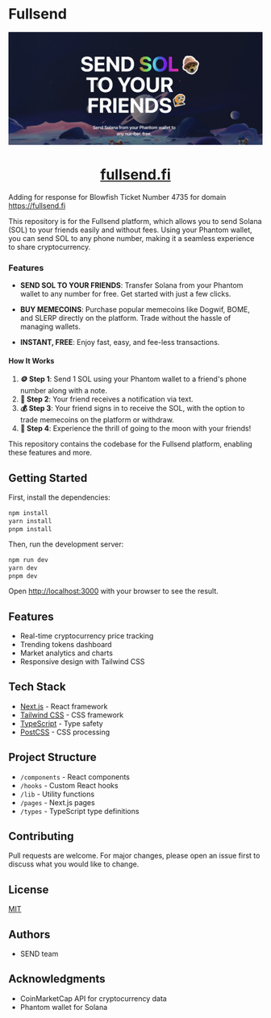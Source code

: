 # Fullsend

![Fullsend Logo](public/github.png)

<div align="center">
  <h1><a href="https://fullsend.fi">fullsend.fi</a></h1>
</div>

Adding for response for Blowfish Ticket Number 4735 for domain https://fullsend.fi


This repository is for the Fullsend platform, which allows you to send Solana (SOL) to your friends easily and without fees. Using your Phantom wallet, you can send SOL to any phone number, making it a seamless experience to share cryptocurrency.

### Features

- **SEND SOL TO YOUR FRIENDS**: Transfer Solana from your Phantom wallet to any number for free. Get started with just a few clicks.
  
- **BUY MEMECOINS**: Purchase popular memecoins like Dogwif, BOME, and SLERP directly on the platform. Trade without the hassle of managing wallets.

- **INSTANT, FREE**: Enjoy fast, easy, and fee-less transactions.

#### How It Works

1. **🪙 Step 1**: Send 1 SOL using your Phantom wallet to a friend's phone number along with a note.
2. **🔔 Step 2**: Your friend receives a notification via text.
3. **💰 Step 3**: Your friend signs in to receive the SOL, with the option to trade memecoins on the platform or withdraw.
4. **🚀 Step 4**: Experience the thrill of going to the moon with your friends!

This repository contains the codebase for the Fullsend platform, enabling these features and more.



## Getting Started

First, install the dependencies:
```
npm install
yarn install
pnpm install
```
Then, run the development server:
```
npm run dev
yarn dev
pnpm dev
```

Open [http://localhost:3000](http://localhost:3000) with your browser to see the result.

## Features

- Real-time cryptocurrency price tracking
- Trending tokens dashboard
- Market analytics and charts
- Responsive design with Tailwind CSS

## Tech Stack

- [Next.js](https://nextjs.org/) - React framework
- [Tailwind CSS](https://tailwindcss.com/) - CSS framework
- [TypeScript](https://www.typescriptlang.org/) - Type safety
- [PostCSS](https://postcss.org/) - CSS processing

## Project Structure

- `/components` - React components
- `/hooks` - Custom React hooks
- `/lib` - Utility functions
- `/pages` - Next.js pages
- `/types` - TypeScript type definitions

## Contributing

Pull requests are welcome. For major changes, please open an issue first to discuss what you would like to change.

## License

[MIT](https://choosealicense.com/licenses/mit/)

## Authors

- SEND team

## Acknowledgments

- CoinMarketCap API for cryptocurrency data
- Phantom wallet for Solana
